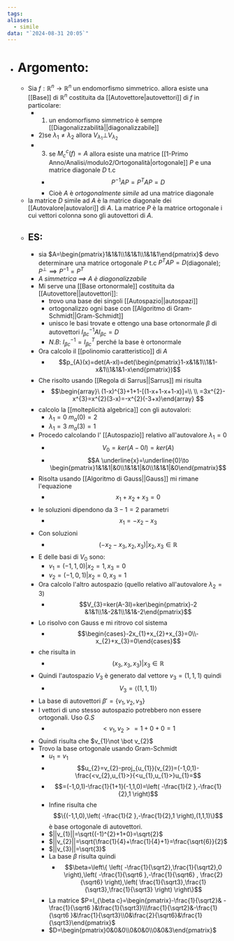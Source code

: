 ```yaml
---
tags: 
aliases:
  - simile
data: "`2024-08-31 20:05`"
---
```

- # Argomento:
	- Sia $f:\mathbb{R}^{n} \to \mathbb{R}^{n}$ un endomorfismo simmetrico. allora esiste una [[Base]] di $\mathbb{R}^{n}$ costituita da [[Autovettore|autovettori]] di $f$ in particolare:
		- 1) un endomorfismo simmetrico è sempre [[Diagonalizzabilità||diagonalizzabile]]
		- 2)se $\lambda_{1}\ne \lambda_{2}$ allora $V_{\lambda_{1}}\bot V_{\lambda_{2}}$
		- 3) se $M_{c}^{c}(f)=A$ allora esiste una matrice [[1-Primo Anno/Analisi/modulo2/Ortogonalità|ortogonale]] $P$ e una matrice diagonale $D$ t.c
			- $$P^{-1}AP=P^{T}AP=D$$
			- Cioè $A$ è _ortogonalmente simile_ ad una matrice diagonale
	- la matrice $D$ simile ad $A$ è la matrice diagonale dei [[Autovalore|autovalori]] di $A$. La matrice $P$ è la matrice ortogonale i cui vettori colonna sono gli autovettori di $A$.
	- ## ES:
		- sia $A=\begin{pmatrix}1&1&1\\1&1&1\\1&1&1\end{pmatrix}$ devo determinare una matrice ortogonale $P$ t.c $P^{T}AP=D$(diagonale); $P^{\bot}\implies P^{-1}=P^{T}$
		- _$A$ simmetrica $\implies$ $A$ è diagonalizzabile_
		- Mi serve una [[Base ortonormale]] costituita da [[Autovettore||autovettori]]:
			- trovo una base dei singoli [[Autospazio||autospazi]] 
			- ortogonalizzo ogni base con [[Algoritmo di Gram-Schmidt||Gram-Schmidt]] 
			- unisco le basi trovate e ottengo una base ortonormale $\beta$ di autovettori $I_{\beta c}^{-1}AI_{\beta c}=D$   
			- _N.B_: $I_{\beta c}^{-1}=I_{\beta c}^{T}$ perché la base è ortonormale 
		- Ora calcolo il [[polinomio caratteristico]] di $A$ 
			- $$p_{A}(x)=det(A-xI)=det(\begin{pmatrix}1-x&1&1\\1&1-x&1\\1&1&1-x\end{pmatrix})$$
		- Che risolto usando [[Regola di Sarrus||Sarrus]] mi risulta 
			- $$\begin{array}\ (1-x)^{3}+1+1-[(1-x+1-x+1-x)]=\\ \\ =3x^{2}-x^{3}=x^{2}(3-x)=-x^{2}(-3+x)\end{array} $$
		- calcolo la [[molteplicità algebrica]] con gli autovalori:
			- $\lambda_{1}=0$  $m_{a}(0)=2$
			- $\lambda_{1}=3$  $m_{a}(3)=1$
		- Procedo calcolando l' [[Autospazio]] relativo all'autovalore $\lambda_{1}=0$
			- $$V_{0}=ker(A-0I)=ker(A)$$
			- $$A \underline{x}=\underline{0}\to \begin{pmatrix}1&1&1|&0\\1&1&1|&0\\1&1&1|&0\end{pmatrix}$$
		- Risolta usando [[Algoritmo di Gauss||Gauss]] mi rimane l'equazione 
			- $$x_{1}+x_{2}+x_{3}=0$$
		- le soluzioni dipendono da $3-1=2$ parametri 
			- $$x_{1}=-x_{2}-x_{3}$$
		- Con soluzioni 
			- $$(-x_{2}-x_{3},x_{2},x_{3})|x_{2},x_{3}\in \mathbb{R}$$
		- E delle basi di $V_{0}$ sono: 
			- $v_{1}=(-1,1,0)|x_{2}=1,x_{3}=0$ 
			- $v_{2}=(-1,0,1)|x_{2}=0,x_{3}=1$ 
		- Ora calcolo l'altro autospazio (quello relativo all'autovalore $\lambda_2=3$)
			- $$V_{3}=ker(A-3I)=ker\begin{pmatrix}-2 &1&1\\1&-2&1\\1&1&-2\end{pmatrix}$$
		- Lo risolvo con Gauss e mi ritrovo col sistema 
			- $$\begin{cases}-2x_{1}+x_{2}+x_{3}=0\\-x_{2}+x_{3}=0\end{cases}$$
		- che risulta in 
			- $$(x_{3},x_{3},x_{3})|x_{3}\in \mathbb{R}$$
		- Quindi l'autospazio $V_{3}$ è generato dal vettore $v_{3}=(1,1,1)$ quindi 
			- $$V_{3}=\langle{(1,1,1)}\rangle$$
		- La base di autovettori $\beta'=\{v_{1},v_{2},v_{3}\}$
		- I vettori di uno stesso autospazio potrebbero non essere ortogonali. Uso _G.S_
			- $$<v_{1},v_{2}>=1+0+0=1$$
		- Quindi risulta che $v_{1}\not \bot v_{2}$
		- Trovo la base ortogonale usando Gram-Schmidt 
			- $u_{1}=v_{1}$
			- $$u_{2}=v_{2}-proj_{u_{1}}(v_{2})=(-1,0,1)-\frac{<v_{2},u_{1}>}{<u_{1},u_{1}>}u_{1}=$$
			- $$=(-1,0,1)-\frac{1}{1+1}(-1,1,0)=\left( -\frac{1}{2 },-\frac{1}{2},1 \right)$$
			- Infine risulta che$$\{(-1,1,0),\left( -\frac{1}{2 },-\frac{1}{2},1 \right),(1,1,1)\}$$è base ortogonale di autovettori.
			- $||v_{1}||=\sqrt{(-1)^{2}+1+0}=\sqrt{2}$
			- $||v_{2}||=\sqrt{\frac{1}{4}+\frac{1}{4}+1}=\frac{\sqrt{6}}{2}$
			- $||v_{3}||=\sqrt{3}$
			- La base $\beta$ risulta quindi 
				- $$\beta=\left\{ \left( -\frac{1}{\sqrt2},\frac{1}{\sqrt2},0 \right),\left( -\frac{1}{\sqrt6 },-\frac{1}{\sqrt6} , \frac{2}{\sqrt6} \right),\left( \frac{1}{\sqrt3},\frac{1}{\sqrt3},\frac{1}{\sqrt3} \right) \right\}$$
			- La matrice $P=I_{\beta c}=\begin{pmatrix}-\frac{1}{\sqrt2}& -\frac{1}{\sqrt6 }&\frac{1}{\sqrt3}\\\frac{1}{\sqrt2}&-\frac{1}{\sqrt6 }&\frac{1}{\sqrt3}\\0&\frac{2}{\sqrt6}&\frac{1}{\sqrt3}\end{pmatrix}$ 
			- $D=\begin{pmatrix}0&0&0\\0&0&0\\0&0&3\end{pmatrix}$ 